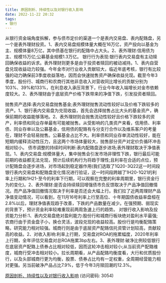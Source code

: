 ```yaml
---
title: 原因剖析、持续性以及对银行收入影响
date: 2022-11-22 20:32
tags:
- 银行
---
```

从银行资金端角度拆解，参与债市定价的渠道一个是表内交易盘、表内配臵盘，另一个是表外理财投资。1、表内交易盘规模体量大概在16万亿，资产投向以基金为主、规模体量8万亿，其中债基在银行的配臵中占大头。2、表外理财:信用债为主、规模15万亿;公募基金规模1.3万亿。
银行行为表现:银行表内交易盘有主动赎回确保收益的诉求。表外理财则更多是由于投资者赎回的被动减持。1、表内自营盘兑现收益动力较强。今年金市对行业收入贡献较大，临近年底考核，银行有比较强的动力确保前3季度收益落地，因而会快速抛售资产确保收益兑现。截至今年3季度，股份行、城商行和农商行其他非息收入对营收同比增长的贡献分别为103%、39%和133%，在利息收入承压背景下，行业今年收入端增长对金市依赖度较大。2、表外理财由于底层资产价格下跌带来的净值下跌，引发投资者赎回。
<!-- more -->
抛售资产选择:表内交易盘抛售基金;表外理财抛售流动性较好以及价格下跌较多的资产。1、银行表内交易盘为兑现收益，首先会选择抛售占比大头的基金资产，确保前期的收益能够落地。2、表外理财则会抛售流动性较好且价格下跌较多的资产，利率债和同业存单最有可能被抛售。从受影响的几类资产来看，信用债、利率债、同业存单以及公募基金，信用债的配臵有与分支行合作以及维系客户的考量在，理财不会轻易抛售。公募基金占比不大。利率债和同业存单流动性较好，能在短期内缓释流动性压力，且这两个市场体量较大，抛售部分资产对定价负循环冲击相对较小。
债市调整的持续时间判断:表内配臵盘逐步进场;表外理财取决于净值表现。1、表内交易盘:规模体量大，集中抛售会引发市场非理性下跌，银行最后可能前期的收益都无法兑现，预计后续机构行为将趋于理性;且利率在合适的点位，预计配臵盘会逐步进场，对市场起到稳定器作用(我们选取了1Q20-3Q22这一时间段银行表内交易盘和配臵盘变化情况进行验证，这一时间段跨越了1H20-1Q21的利率上行期和1H21-至今的利率下行期，可以观察在完整的利率周期里，银行资金行为的变化)。2、表外理财:是否会持续赎回增强债市负反馈取决于产品净值回撤情况。而产品净值回撤情况取决于利率是否还会大幅上行。我们拉了近两周理财产品净值变动情况，可以看到，在11月16号利率上行至高位、十年期国债收益率盘桓在2.8%以后，理财净值表现趋于改善，下跌的产品数量在减少。在强预期、弱现实的背景下，预计资金利率较难重现前两周急速上行的趋势。
对银行收入影响及投资能力分析:1、表内交易盘绝对盈利能力:股份行和城商行板块绝对盈利水平最强;农商行由于资金盘子小，换仓灵活，波段兑现的收益较高。股份行是均衡配臵策略，研究能力相对较强。城商行则是由于底层资产配臵信托资管计划较高，贡献较高的收益。2、对收入影响:利率上行期，交易盘对ROA的拖累幅度，2020年利率上行期，全年评估交易盘对总ROA拖累3bp左右。3、表外理财:破净比例较低银行在底层资产配臵上债券占比相对较低，因而这轮冲击相对较小;从当前资产配臵维度，城商行受冲击相对较小。拉长周期看，从产品配臵均衡度看，大行和优质股份行，以及头部城商行更为均衡，股票、债券占比均有一定权重，全周期经营能力相对更强。另当前破净产品占比7.9%，低于今年3月赎回潮的12.3%。

[原因剖析、持续性以及对银行收入影响](https://url12.ctfile.com/f/3948612-730568347-9d3f88?p=3054)
(访问密码: 3054)
